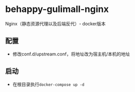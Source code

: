 # behappy-gulimall-nginx
Nginx（静态资源代理以及后端反代）- docker版本

## 配置

- 修改conf.d/upstream.conf，将地址改为宿主机/本机的地址


## 启动

- 在根目录执行`docker-compose up -d`
